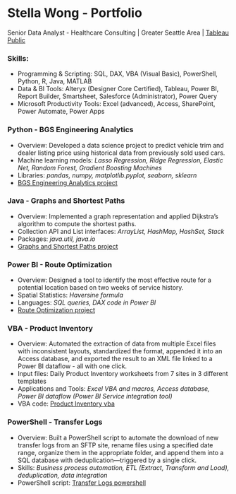# Stella Wong - Portfolio
Senior Data Analyst - Healthcare Consulting | Greater Seattle Area | [Tableau Public](https://public.tableau.com/app/profile/sze.mun.wong)

### Skills:
- Programming & Scripting: SQL, DAX, VBA (Visual Basic), PowerShell, Python, R, Java, MATLAB
- Data & BI Tools: Alteryx (Designer Core Certified), Tableau, Power BI, Report Builder, Smartsheet, Salesforce (Administrator), Power Query
- Microsoft Productivity Tools: Excel (advanced), Access, SharePoint, Power Automate, Power Apps
  
### Python - BGS Engineering Analytics
- Overview: Developed a data science project to predict vehicle trim and dealer listing price using historical data from previously sold used cars.
- Machine learning models: *Lasso Regression, Ridge Regression, Elastic Net, Random Forest, Gradient Boosting Machines*
- Libraries: *pandas, numpy, matplotlib.pyplot, seaborn, sklearn*
- [BGS Engineering Analytics project](https://github.com/cmunwong/BGS-Engineering-Analytics)

### Java - Graphs and Shortest Paths
- Overview: Implemented a graph representation and applied Dijkstra’s algorithm to compute the shortest paths.
- Collection API and List interfaces: *ArrayList, HashMap, HashSet, Stack*
- Packages: *java.util, java.io*
- [Graphs and Shortest Paths project](https://github.com/cmunwong/Graphs-and-Shortest-Paths)
  
### Power BI - Route Optimization
- Overview: Designed a tool to identify the most effective route for a potential location based on two weeks of service history.
- Spatial Statistics: *Haversine formula*
- Languages: *SQL queries, DAX code in Power BI*
- [Route Optimization project](https://github.com/cmunwong/projects/blob/main/route_optimization_tool.pdf)

### VBA - Product Inventory
- Overview: Automated the extraction of data from multiple Excel files with inconsistent layouts, standardized the format, appended it into an Access database, and exported the result to an XML file linked to a Power BI dataflow - all with one click.
- Input files: Daily Product Inventory worksheets from 7 sites in 3 different templates
- Applications and Tools: *Excel VBA and macros, Access database, Power BI dataflow (Power BI Service integration tool)*
- VBA code: [Product Inventory vba](https://github.com/cmunwong/projects/blob/main/product_inventory_vba)

### PowerShell - Transfer Logs
- Overview: Built a PowerShell script to automate the download of new transfer logs from an SFTP site, rename files using a specified date range, organize them in the appropriate folder, and append them into a SQL database with deduplication—triggered by a single click.
- Skills: *Business process automation, ETL (Extract, Transform and Load), deduplication, data integration*
- PowerShell script: [Transfer Logs powershell](https://github.com/cmunwong/projects/blob/main/transfer_logs_powershell)
